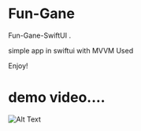 # Fun-Gane

Fun-Gane-SwiftUI .

simple app in swiftui with MVVM Used




Enjoy!

#  demo video....




![Alt Text](https://j.gifs.com/L7387W.gif)

